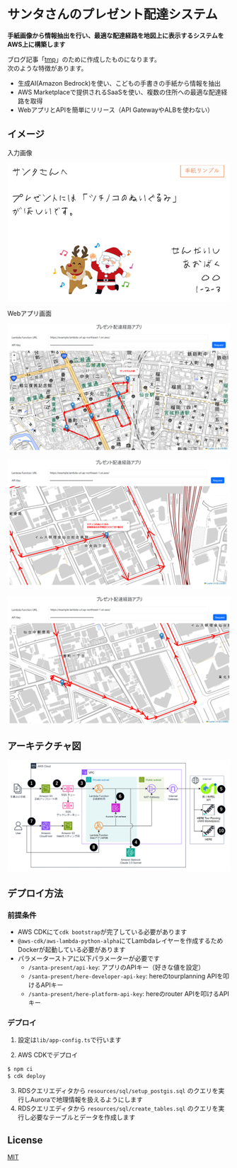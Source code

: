 # サンタさんのプレゼント配達システム

**手紙画像から情報抽出を行い、最適な配達経路を地図上に表示するシステムをAWS上に構築します**

ブログ記事「[tmp](.)」のために作成したものになります。  
次のような特徴があります。

- 生成AI(Amazon Bedrock)を使い、こどもの手書きの手紙から情報を抽出
- AWS Marketplaceで提供されるSaaSを使い、複数の住所への最適な配達経路を取得
- WebアプリとAPIを簡単にリリース（API GatewayやALBを使わない）

## イメージ

入力画像

![demo](./readme_img/letter_sample.png)

Webアプリ画面

![demo](./readme_img/web_app_01.png)

![demo](./readme_img/web_app_02.png)

![demo](./readme_img/web_app_03.png)

## アーキテクチャ図

![arch](./readme_img/arch.png)

## デプロイ方法

### 前提条件

- AWS CDKにて`cdk bootstrap`が完了している必要があります
- `@aws-cdk/aws-lambda-python-alpha`にてLambdaレイヤーを作成するためDockerが起動している必要があります
- パラメーターストアに以下パラメーターが必要です
  - `/santa-present/api-key`: アプリのAPIキー（好きな値を設定）
  - `/santa-present/here-developer-api-key`: hereのtourplanning APIを叩けるAPIキー
  - `/santa-present/here-platform-api-key`: hereのrouter APIを叩けるAPIキー

### デプロイ

1. 設定は`lib/app-config.ts`で行います

2. AWS CDKでデプロイ

```sh
$ npm ci
$ cdk deploy
```

3. RDSクエリエディタから `resources/sql/setup_postgis.sql` のクエリを実行しAuroraで地理情報を扱えるようにします
4. RDSクエリエディタから `resources/sql/create_tables.sql` のクエリを実行し必要なテーブルとデータを作成します

## License

[MIT](./LICENSE-MIT)
